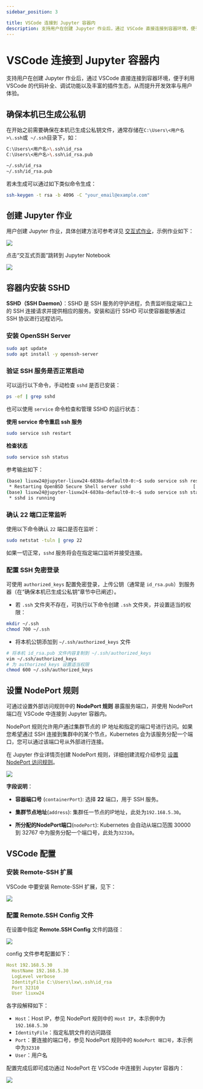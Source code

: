 ```yaml
---
sidebar_position: 3

title: VSCode 连接到 Jupyter 容器内
description: 支持用户在创建 Jupyter 作业后，通过 VSCode 直接连接到容器环境，便于利用 VSCode 的代码补全、调试功能以及丰富的插件生态，从而提升开发效率与用户体验。
---
```


# VSCode 连接到 Jupyter 容器内

支持用户在创建 Jupyter 作业后，通过 VSCode 直接连接到容器环境，便于利用 VSCode 的代码补全、调试功能以及丰富的插件生态，从而提升开发效率与用户体验。

## 确保本机已生成公私钥

在开始之前需要确保在本机已生成公私钥文件，通常存储在`C:\Users\<用户名>\.ssh`或` ~/.ssh`目录下，如：

```bash
C:\Users\<用户名>\.ssh\id_rsa
C:\Users\<用户名>\.ssh\id_rsa.pub

~/.ssh/id_rsa
~/.ssh/id_rsa.pub
```

若未生成可以通过如下类似命令生成：

```bash
ssh-keygen -t rsa -b 4096 -C "your_email@example.com"
```



## 创建 Jupyter 作业

用户创建 Jupyter 作业，具体创建方法可参考详见 [交互式作业](../quick-start/interactive.md)，示例作业如下：

![](./image/vscode-ssh/job.png)

点击“交互式页面”跳转到 Jupyter Notebook 

![](./image/vscode-ssh/jupyter.png)



## 容器内安装 SSHD

**SSHD（SSH Daemon）**：SSHD 是 SSH 服务的守护进程，负责监听指定端口上的 SSH 连接请求并提供相应的服务。安装和运行 SSHD 可以使容器能够通过 SSH 协议进行远程访问。

### **安装 OpenSSH Server**

```bash
sudo apt update
sudo apt install -y openssh-server
```

### 验证 SSH 服务是否正常启动

可以运行以下命令，手动检查 `sshd` 是否已安装：

```bash
ps -ef | grep sshd
```

也可以使用 `service` 命令检查和管理 SSHD 的运行状态：

**使用 service 命令重启 ssh 服务**

```bash
sudo service ssh restart
```

**检查状态**

```bash
sudo service ssh status
```

参考输出如下：

```bash
(base) liuxw24@jupyter-liuxw24-6838a-default0-0:~$ sudo service ssh restart
 * Restarting OpenBSD Secure Shell server sshd                       [ OK ] 
(base) liuxw24@jupyter-liuxw24-6838a-default0-0:~$ sudo service ssh status
 * sshd is running
```

### 确认 22 端口正常监听

使用以下命令确认 `22` 端口是否在监听：

```bash
sudo netstat -tuln | grep 22
```

如果一切正常，`sshd` 服务将会在指定端口监听并接受连接。

### 配置 SSH 免密登录

可使用 `authorized_keys` 配置免密登录，上传公钥（通常是 `id_rsa.pub`）到服务器（在“确保本机已生成公私钥”章节中已阐述）。

- 若 `.ssh` 文件夹不存在，可执行以下命令创建 `.ssh` 文件夹，并设置适当的权限：

```bash
mkdir ~/.ssh
chmod 700 ~/.ssh
```

- 将本机公钥添加到 `~/.ssh/authorized_keys` 文件

```bash
# 将本机 id_rsa.pub 文件内容复制到 ~/.ssh/authorized_keys
vim ~/.ssh/authorized_keys
# 为 authorized_keys 设置适当权限
chmod 600 ~/.ssh/authorized_keys
```



## 设置 NodePort 规则

可通过设置外部访问规则中的 **NodePort 规则** 暴露服务端口，并使用 NodePort 端口在 VSCode 中连接到 Jupyter 容器内。

NodePort 规则允许用户通过集群节点的 IP 地址和指定的端口号进行访问。如果您希望通过 SSH 连接到集群中的某个节点，Kubernetes 会为该服务分配一个端口，您可以通过该端口号从外部进行连接。

在 Jupyter 作业详情页创建 NodePort 规则，详细创建流程介绍参见 [设置 NodePort 访问规则](../toolbox/external-access/nodeport-rule.md)。

![](./image/vscode-ssh/nodeport.png)

**字段说明**：

- **容器端口号** (`containerPort`): 选择 **22** 端口，用于 SSH 服务。

- **集群节点地址**(`address`): 集群任一节点的IP地址，此处为`192.168.5.30`。

- **所分配的NodePort端口**(`nodePort`): Kubernetes 会自动从端口范围 30000 到 32767 中为服务分配一个端口号，此处为`32310`。

  

## VSCode 配置

### 安装 Remote-SSH 扩展

VSCode 中要安装 Remote-SSH 扩展，见下：

![](./image/vscode-ssh/remote-ssh.png)

### 配置 **Remote.SSH Config** 文件

在设置中指定 **Remote.SSH Config** 文件的路径：

![](./image/vscode-ssh/setting.png)

config 文件参考配置如下：

```yaml
Host 192.168.5.30
  HostName 192.168.5.30
  LogLevel verbose
  IdentityFile C:\Users\lxw\.ssh\id_rsa
  Port 32310
  User liuxw24
```

各字段解释如下：

- `Host`：Host IP，参见 NodePort 规则中的 `Host IP`，本示例中为`192.168.5.30`
- `IdentityFile`：指定私钥文件的访问路径
- `Port`：要连接的端口号，参见 NodePort 规则中的 `NodePort 端口号`，本示例中为`32310`
- `User`：用户名

配置完成后即可成功通过 NodePort 在 VSCode 中连接到 Jupyter 容器内：

![](./image/vscode-ssh/connected.png)